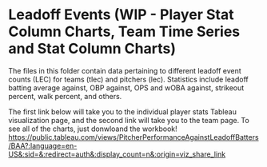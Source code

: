 # Leadoff Events (WIP - Player Stat Column Charts, Team Time Series and Stat Column Charts)

The files in this folder contain data pertaining to different leadoff event counts (LEC) for teams (tlec) and pitchers (lec). Statistics include leadoff batting average against, OBP against, OPS and wOBA against, strikeout percent, walk percent, and others.

The first link below will take you to the individual player stats Tableau visualization page, and the second link will take you to the team page. To see all of the charts, just donwloand the workbook!
https://public.tableau.com/views/PitcherPerformanceAgainstLeadoffBatters/BAA?:language=en-US&:sid=&:redirect=auth&:display_count=n&:origin=viz_share_link
